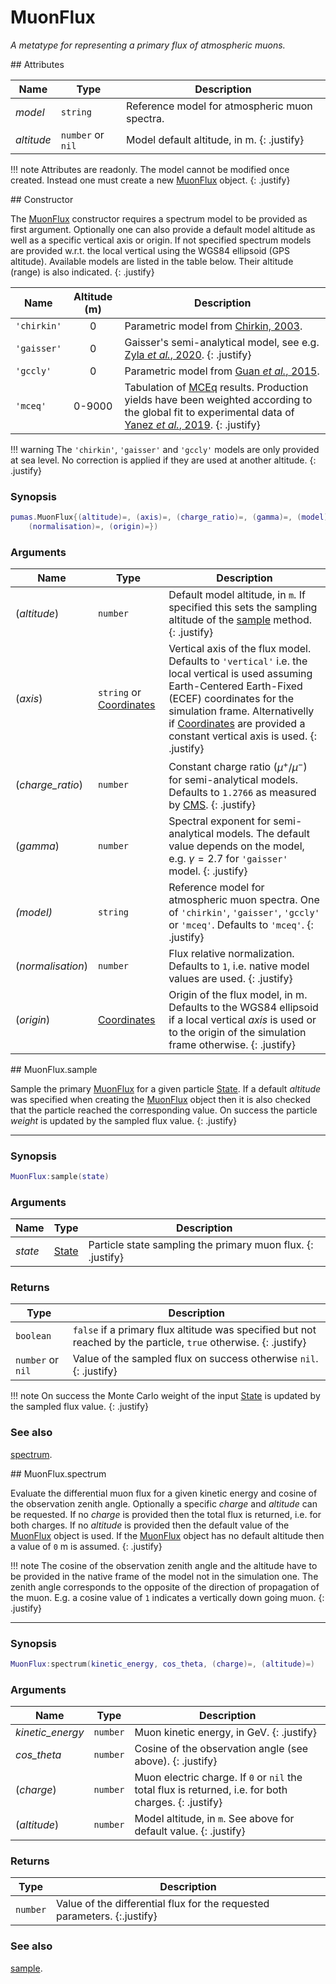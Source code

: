 # MuonFlux
_A metatype for representing a primary flux of atmospheric muons._


<div markdown="1" class="shaded-box fancy">
## Attributes

|Name|Type|Description|
|----|----|-----------|
|*model*   |`string`         | Reference model for atmospheric muon spectra. |
|*altitude*|`number` or `nil`| Model default altitude, in m. {: .justify}    |

!!! note
    Attributes are readonly. The model cannot be modified once created. Instead
    one must create a new [MuonFlux](MuonFlux.md) object.
    {: .justify}
</div>


<div markdown="1" class="shaded-box fancy">
## Constructor

The [MuonFlux](MuonFlux.md) constructor requires a spectrum model to be provided
as first argument. Optionally one can also provide a default model altitude as
well as a specific vertical axis or origin. If not specified spectrum models are
provided w.r.t. the local vertical using the WGS84 ellipsoid (GPS altitude).
Available models are listed in the table below. Their altitude (range) is also
indicated.
{: .justify}

|Name|Altitude (m)|Description|
|----|:------:|-----------|
|`'chirkin'`  | 0      | Parametric model from [Chirkin, 2003](https://arxiv.org/abs/hep-ph/0407078). |
|`'gaisser'`  | 0      | Gaisser's semi-analytical model, see e.g. [Zyla _et al._, 2020](https://pdg.lbl.gov/2020/reviews/rpp2020-rev-cosmic-rays.pdf). {: .justify} |
|`'gccly'`    | 0      | Parametric model from [Guan _et al._, 2015](https://arxiv.org/abs/1509.06176). |
|`'mceq'`     | 0-9000 | Tabulation of [MCEq](https://github.com/afedynitch/MCEq) results. Production yields have been weighted according to the global fit to experimental data of [Yanez _et al._, 2019](https://arxiv.org/abs/1909.08365). {: .justify} |

!!! warning
    The `'chirkin'`, `'gaisser'` and `'gccly'` models are only provided at
    sea level. No correction is applied if they are used at another altitude.
    {: .justify}

### Synopsis

```lua
pumas.MuonFlux{(altitude)=, (axis)=, (charge_ratio)=, (gamma)=, (model)=,
    (normalisation)=, (origin)=})
```

### Arguments

|Name|Type|Description|
|----|----|-----------|
|(*altitude*)|`number`                                    | Default model altitude, in `m`. If specified this sets the sampling altitude of the [sample](muonfluxsample) method. {: .justify} |
|(*axis*)    |`string` or [Coordinates](../Coordinates.md)| Vertical axis of the flux model. Defaults to `'vertical'` i.e. the local vertical is used assuming Earth-Centered Earth-Fixed (ECEF) coordinates for the simulation frame. Alternativelly if [Coordinates](../Coordinates.md) are provided a constant vertical axis is used. {: .justify} |
|(*charge_ratio*)  |`number`                              | Constant charge ratio ($\mu^+ / \mu^-$) for semi-analytical models. Defaults to `1.2766` as measured by [CMS](https://arxiv.org/abs/1005.5332). {: .justify} |
|(*gamma*)  |`number`                                     | Spectral exponent for semi-analytical models. The default value depends on the model, e.g. $\gamma = 2.7$ for `'gaisser'` model. {: .justify} |
|*(model)*   |`string`                                    | Reference model for atmospheric muon spectra. One of `'chirkin'`, `'gaisser'`, `'gccly'` or `'mceq'`. Defaults to `'mceq'`. {: .justify} |
|(*normalisation*)  |`number`                             | Flux relative normalization. Defaults to `1`, i.e. native model values are used. {: .justify} |
|(*origin*)  |[Coordinates](../Coordinates.md)            | Origin of the flux model, in m. Defaults to the WGS84 ellipsoid if a local vertical *axis* is used or to the origin of the simulation frame otherwise. {: .justify} |
</div>


<div markdown="1" class="shaded-box fancy">
## MuonFlux.sample

Sample the primary [MuonFlux](MuonFlux.md) for a given particle
[State](../simulation/State.md). If a default *altitude* was specified when
creating the [MuonFlux](MuonFlux.md) object then it is also checked that the
particle reached the corresponding value. On success the particle *weight* is
updated by the sampled flux value.
{: .justify}

---

### Synopsis

```lua
MuonFlux:sample(state)
```

### Arguments

|Name|Type|Description|
|----|----|-----------|
|*state*|[State](../simulation/State.md)| Particle state sampling the primary muon flux. {: .justify} |

### Returns

|Type|Description|
|----|-----------|
|`boolean`         | `false` if a primary flux altitude was specified but not reached by the particle, `true` otherwise. {: .justify}|
|`number` or `nil` | Value of the sampled flux on success otherwise `nil`. {: .justify} |

!!! note
    On success the Monte Carlo weight of the input
    [State](../simulation/State.md) is updated by the sampled flux value.
    {: .justify}

### See also

[spectrum](#muonfluxspectrum).
</div>


<div markdown="1" class="shaded-box fancy">
## MuonFlux.spectrum

Evaluate the differential muon flux for a given kinetic energy and cosine of the
observation zenith angle. Optionally a specific *charge* and *altitude* can be
requested. If no *charge* is provided then the total flux is returned, i.e. for
both charges. If no *altitude* is provided then the default value of the
[MuonFlux](MuonFlux.md) object is used. If the [MuonFlux](MuonFlux.md) object
has no default altitude then a value of `0` m is assumed.
{: .justify}

!!! note
    The cosine of the observation zenith angle and the altitude have to be
    provided in the native frame of the model not in the simulation one. The
    zenith angle corresponds to the opposite of the direction of propagation of
    the muon.  E.g. a cosine value of `1` indicates a vertically down going
    muon.
    {: .justify}

---

### Synopsis

```lua
MuonFlux:spectrum(kinetic_energy, cos_theta, (charge)=, (altitude)=)
```

### Arguments

|Name|Type|Description|
|----|----|-----------|
|*kinetic\_energy*|`number`| Muon kinetic energy, in GeV. {: .justify} |
|*cos\_theta*     |`number`| Cosine of the observation angle (see above). {: .justify} |
|(*charge*)       |`number`| Muon electric charge. If `0` or `nil` the total flux is returned, i.e. for both charges. {: .justify} |
|(*altitude*)     |`number`| Model altitude, in `m`. See above for default value. {: .justify} |

### Returns

|Type|Description|
|----|-----------|
|`number`| Value of the differential flux for the requested parameters. {:.justify}|

### See also

[sample](#muonfluxsample).
</div>
